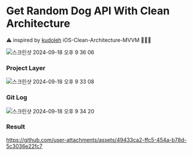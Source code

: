# Get Random Dog API With Clean Architecture
⚠️ inspired by [kudoleh](https://github.com/kudoleh/iOS-Clean-Architecture-MVVM) iOS-Clean-Architecture-MVVM 🙇🏻‍♂️

![스크린샷 2024-09-18 오후 9 36 06](https://github.com/user-attachments/assets/2bcf621b-4191-479c-8dd0-b0e00aab12ad)


### Project Layer
![스크린샷 2024-09-18 오후 9 33 08](https://github.com/user-attachments/assets/621278fd-f535-4c26-80d5-288bf6ad16cd)

### Git Log
![스크린샷 2024-09-18 오후 9 34 20](https://github.com/user-attachments/assets/fc81a318-9435-40f1-9ed2-83a15be596ac)

### Result

https://github.com/user-attachments/assets/49433ca2-ffc5-454a-b78d-5c3036e22fc7

